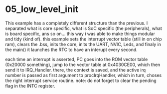 05_low_level_init
===================

This example has a completely different structure than the previous. I separated what is core specific, what is SoC specific (the peripherals), what is board specific, ans so on... this way i was able to make things modular and tidy (kind of). this example sets the interrupt vector table (still in on chip ram), clears the .bss, inits the core, inits the UART, NVIC, Leds, and finaly in the main() it launches the RTC to have an interupt every second.

each time an interrupt is asserted, PC goes into the ROM vector table (0x20000 something), jump to the vector table at 0x4030CE00, which then send it to IRQ_Handler. there, the context is saved, and the active irq number is passed as first argument to procIrqHandler, which in turn, choses the right interrupt service routine. note: do not forget to clear the pending flag in the INTC register.